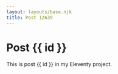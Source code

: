 ```yaml
---
layout: layouts/base.njk
title: Post 12639
---
```


# Post {{ id }}

This is post {{ id }} in my Eleventy project.
